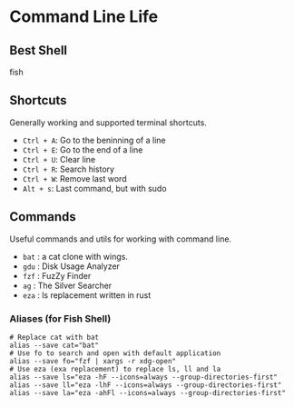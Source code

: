 # Command Line Life

## Best Shell

fish

## Shortcuts

Generally working and supported terminal shortcuts.

- `Ctrl + A`: Go to the beninning of a line
- `Ctrl + E`: Go to the end of a line
- `Ctrl + U`: Clear line
- `Ctrl + R`: Search history
- `Ctrl + W`: Remove last word
- `Alt + s`: Last command, but with sudo

## Commands

Useful commands and utils for working with command line.

- `bat` : a cat clone with wings.
- `gdu` : Disk Usage Analyzer
- `fzf` : FuzZy Finder
- `ag`  : The Silver Searcher
- `eza` : ls replacement written in rust

### Aliases (for Fish Shell)

```shell
# Replace cat with bat
alias --save cat="bat"
# Use fo to search and open with default application
alias --save fo="fzf | xargs -r xdg-open"
# Use eza (exa replacement) to replace ls, ll and la
alias --save ls="eza -hF --icons=always --group-directories-first"
alias --save ll="eza -lhF --icons=always --group-directories-first"
alias --save la="eza -ahFl --icons=always --group-directories-first"
```
